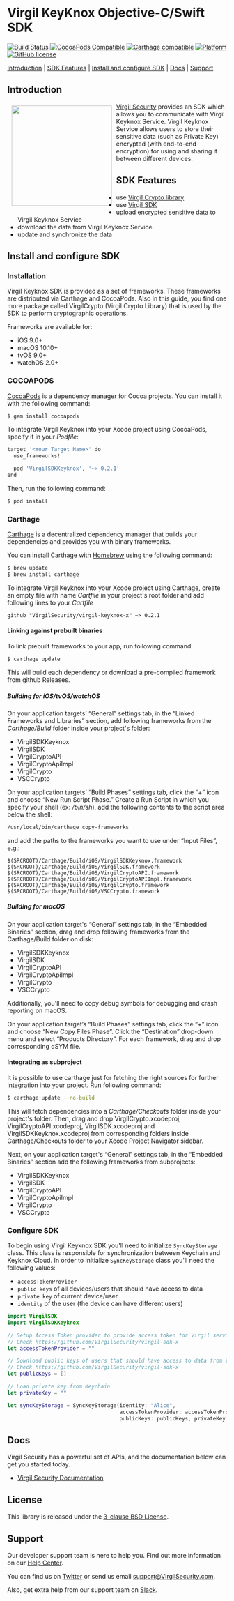# Virgil KeyKnox Objective-C/Swift SDK

[![Build Status](https://api.travis-ci.org/VirgilSecurity/virgil-keyknox-x.svg?branch=master)](https://travis-ci.org/VirgilSecurity/virgil-keyknox-x)
[![CocoaPods Compatible](https://img.shields.io/cocoapods/v/VirgilSDKKeyknox.svg)](https://img.shields.io/cocoapods/v/VirgilSDKKeyknox.svg)
[![Carthage compatible](https://img.shields.io/badge/Carthage-compatible-4BC51D.svg?style=flat)](https://github.com/Carthage/Carthage)
[![Platform](https://img.shields.io/cocoapods/p/VirgilSDKKeyknox.svg?style=flat)](http://cocoadocs.org/docsets/VirgilSDKKeyknox)
[![GitHub license](https://img.shields.io/badge/license-BSD%203--Clause-blue.svg)](https://github.com/VirgilSecurity/virgil/blob/master/LICENSE)


[Introduction](#introduction) | [SDK Features](#sdk-features) | [Install and configure SDK](#install-and-configure-sdk) | [Docs](#docs) | [Support](#support)

## Introduction

<a href="https://developer.virgilsecurity.com/docs"><img width="230px" src="https://cdn.virgilsecurity.com/assets/images/github/logos/virgil-logo-red.png" align="left" hspace="10" vspace="6"></a>[Virgil Security](https://virgilsecurity.com) provides an SDK which allows you to communicate with Virgil Keyknox Service.
Virgil Keyknox Service allows users to store their sensitive data (such as Private Key) encrypted (with end-to-end encryption) for using and sharing it between different devices.

## SDK Features
- use [Virgil Crypto library][_virgil_crypto]
- use [Virgil SDK][_virgil_sdk]
- upload encrypted sensitive data to Virgil Keyknox Service
- download the data from Virgil Keyknox Service
- update and synchronize the data

## Install and configure SDK

### Installation

Virgil Keyknox SDK is provided as a set of frameworks. These frameworks are distributed via Carthage and CocoaPods. Also in this guide, you find one more package called VirgilCrypto (Virgil Crypto Library) that is used by the SDK to perform cryptographic operations.

Frameworks are available for:
- iOS 9.0+
- macOS 10.10+
- tvOS 9.0+
- watchOS 2.0+

### COCOAPODS

[CocoaPods](http://cocoapods.org) is a dependency manager for Cocoa projects. You can install it with the following command:

```bash
$ gem install cocoapods
```

To integrate Virgil Keyknox into your Xcode project using CocoaPods, specify it in your *Podfile*:

```bash
target '<Your Target Name>' do
  use_frameworks!

  pod 'VirgilSDKKeyknox', '~> 0.2.1'
end
```

Then, run the following command:

```bash
$ pod install
```

### Carthage

[Carthage](https://github.com/Carthage/Carthage) is a decentralized dependency manager that builds your dependencies and provides you with binary frameworks.

You can install Carthage with [Homebrew](http://brew.sh/) using the following command:

```bash
$ brew update
$ brew install carthage
```

To integrate Virgil Keyknox into your Xcode project using Carthage, create an empty file with name *Cartfile* in your project's root folder and add following lines to your *Cartfile*

```
github "VirgilSecurity/virgil-keyknox-x" ~> 0.2.1
```

#### Linking against prebuilt binaries

To link prebuilt frameworks to your app, run following command:

```bash
$ carthage update
```

This will build each dependency or download a pre-compiled framework from github Releases.

##### Building for iOS/tvOS/watchOS

On your application targets’ “General” settings tab, in the “Linked Frameworks and Libraries” section, add following frameworks from the *Carthage/Build* folder inside your project's folder:
 - VirgilSDKKeyknox
 - VirgilSDK
 - VirgilCryptoAPI
 - VirgilCryptoApiImpl
 - VirgilCrypto
 - VSCCrypto

On your application targets’ “Build Phases” settings tab, click the “+” icon and choose “New Run Script Phase.” Create a Run Script in which you specify your shell (ex: */bin/sh*), add the following contents to the script area below the shell:

```bash
/usr/local/bin/carthage copy-frameworks
```

and add the paths to the frameworks you want to use under “Input Files”, e.g.:

```
$(SRCROOT)/Carthage/Build/iOS/VirgilSDKKeyknox.framework
$(SRCROOT)/Carthage/Build/iOS/VirgilSDK.framework
$(SRCROOT)/Carthage/Build/iOS/VirgilCryptoAPI.framework
$(SRCROOT)/Carthage/Build/iOS/VirgilCryptoAPIImpl.framework
$(SRCROOT)/Carthage/Build/iOS/VirgilCrypto.framework
$(SRCROOT)/Carthage/Build/iOS/VSCCrypto.framework
```

##### Building for macOS

On your application target's “General” settings tab, in the “Embedded Binaries” section, drag and drop following frameworks from the Carthage/Build folder on disk:
 - VirgilSDKKeyknox
 - VirgilSDK
 - VirgilCryptoAPI
 - VirgilCryptoApiImpl
 - VirgilCrypto
 - VSCCrypto

Additionally, you'll need to copy debug symbols for debugging and crash reporting on macOS.

On your application target’s “Build Phases” settings tab, click the “+” icon and choose “New Copy Files Phase”.
Click the “Destination” drop-down menu and select “Products Directory”. For each framework, drag and drop corresponding dSYM file.

#### Integrating as subproject

It is possible to use carthage just for fetching the right sources for further integration into your project.
Run following command:

```bash
$ carthage update --no-build
```

This will fetch dependencies into a *Carthage/Checkouts* folder inside your project's folder. Then, drag and drop VirgilCrypto.xcodeproj, VirgilCryptoAPI.xcodeproj, VirgilSDK.xcodeproj and VirgilSDKKeyknox.xcodeproj from corresponding folders inside Carthage/Checkouts folder to your Xcode Project Navigator sidebar.

Next, on your application target's “General” settings tab, in the “Embedded Binaries” section add the following frameworks from subprojects:
 - VirgilSDKKeyknox
 - VirgilSDK
 - VirgilCryptoAPI
 - VirgilCryptoApiImpl
 - VirgilCrypto
 - VSCCrypto

 ### Configure SDK

To begin using Virgil Keyknox SDK you'll need to initialize `SyncKeyStorage` class. This class is responsible for synchronization between Keychain and Keyknox Cloud.
In order to initialize `SyncKeyStorage` class you'll need the following values:
- `accessTokenProvider`
- `public keys` of all devices/users that should have access to data
- `private key` of current device/user
- `identity` of the user (the device can have different users)

```swift
import VirgilSDK
import VirgilSDKKeyknox

// Setup Access Token provider to provide access token for Virgil services
// Check https://github.com/VirgilSecurity/virgil-sdk-x
let accessTokenProvider = ""

// Download public keys of users that should have access to data from Virgil Cards service
// Check https://github.com/VirgilSecurity/virgil-sdk-x
let publicKeys = []

// Load private key from Keychain
let privateKey = ""

let syncKeyStorage = SyncKeyStorage(identity: "Alice",
                                    accessTokenProvider: accessTokenProvider,
                                    publicKeys: publicKeys, privateKey: privateKey)
```

## Docs
Virgil Security has a powerful set of APIs, and the documentation below can get you started today.

* [Virgil Security Documentation][_documentation]

## License

This library is released under the [3-clause BSD License](LICENSE).

## Support
Our developer support team is here to help you. Find out more information on our [Help Center](https://help.virgilsecurity.com/).

You can find us on [Twitter](https://twitter.com/VirgilSecurity) or send us email support@VirgilSecurity.com.

Also, get extra help from our support team on [Slack](https://virgilsecurity.slack.com/join/shared_invite/enQtMjg4MDE4ODM3ODA4LTc2OWQwOTQ3YjNhNTQ0ZjJiZDc2NjkzYjYxNTI0YzhmNTY2ZDliMGJjYWQ5YmZiOGU5ZWEzNmJiMWZhYWVmYTM).

[_virgil_crypto]: https://github.com/VirgilSecurity/virgil-crypto
[_virgil_sdk]: https://github.com/VirgilSecurity/virgil-sdk-x
[_documentation]: https://developer.virgilsecurity.com/
[_dashboard]: https://dashboard.virgilsecurity.com/

